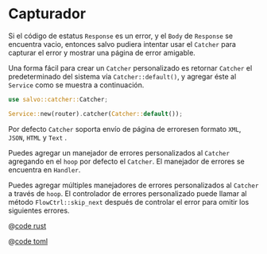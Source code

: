 # Capturador

Si el código de estatus `Response` es un error, y el `Body` de `Response` se encuentra vacio, entonces salvo pudiera intentar usar el `Catcher` para capturar el error y mostrar una página de error amigable.

Una forma fácil para crear un `Catcher` personalizado es retornar `Catcher` el predeterminado del sistema vía `Catcher::default()`, y agregar éste al  `Service` como se muestra a continuación.

```rust
use salvo::catcher::Catcher;

Service::new(router).catcher(Catcher::default());
```

Por defecto `Catcher` soporta envío de página de erroresen formato `XML`, `JSON`, `HTML` y `Text` .

Puedes agregar un manejador de errores personalizados al `Catcher` agregando en el `hoop` por defecto el `Catcher`. El manejador de errores se encuentra en `Handler`.

Puedes agregar múltiples manejadores de errores personalizados al `Catcher` a través de `hoop`. El controlador de errores personalizado puede llamar al método `FlowCtrl::skip_next` después de controlar el error para omitir los siguientes errores.

<CodeGroup>
  <CodeGroupItem title="main.rs" active>

@[code rust](../../../../codes/custom-error-page/src/main.rs)

  </CodeGroupItem>
  <CodeGroupItem title="Cargo.toml">

@[code toml](../../../../codes/custom-error-page/Cargo.toml)

  </CodeGroupItem>
</CodeGroup>

